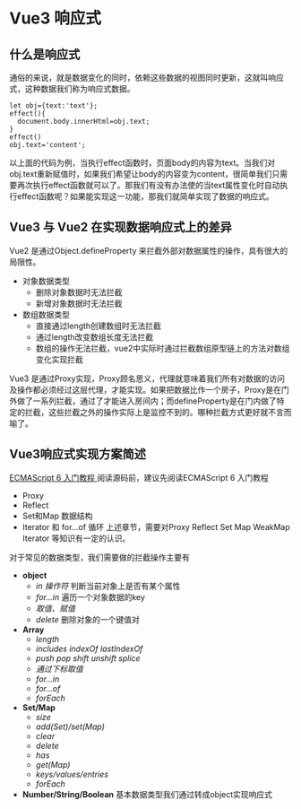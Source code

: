 # Vue3 响应式
## 什么是响应式
通俗的来说，就是数据变化的同时，依赖这些数据的视图同时更新，这就叫响应式，这种数据我们称为响应式数据。
```
let obj={text:'text'};
effect(){
  document.body.innerHtml=obj.text;
}
effect()
obj.text='content';
```
以上面的代码为例，当执行effect函数时，页面body的内容为text。当我们对obj.text重新赋值时，如果我们希望让body的内容变为content，很简单我们只需要再次执行effect函数就可以了。那我们有没有办法使的当text属性变化时自动执行effect函数呢？如果能实现这一功能，那我们就简单实现了数据的响应式。
## Vue3 与 Vue2 在实现数据响应式上的差异
Vue2 是通过Object.defineProperty 来拦截外部对数据属性的操作，具有很大的局限性。
*  对象数据类型
    * 删除对象数据时无法拦截
    * 新增对象数据时无法拦截
* 数组数据类型
    * 直接通过length创建数组时无法拦截
    * 通过length改变数组长度无法拦截
    * 数组的操作无法拦截，vue2中实际时通过拦截数组原型链上的方法对数组变化实现拦截

Vue3 是通过Proxy实现，Proxy顾名思义，代理就意味着我们所有对数据的访问及操作都必须经过这层代理，才能实现。如果把数据比作一个房子，Proxy是在门外做了一系列拦截，通过了才能进入房间内；而defineProperty是在门内做了特定的拦截，这些拦截之外的操作实际上是监控不到的。哪种拦截方式更好就不言而喻了。

## Vue3响应式实现方案简述
[ ECMAScript 6 入门教程 ](https://es6.ruanyifeng.com/)
阅读源码前，建议先阅读ECMAScript 6 入门教程
*  Proxy
*  Reflect
*  Set和Map 数据结构
*  Iterator 和 for...of 循环
上述章节，需要对Proxy Reflect Set Map WeakMap Iterator 等知识有一定的认识。

对于常见的数据类型，我们需要做的拦截操作主要有
* **object**
    * *in 操作符*  判断当前对象上是否有某个属性
    * *for...in*   遍历一个对象数据的key
    * *取值、赋值*
    * *delete*   删除对象的一个键值对
* **Array**
    *  *length*
    *  *includes indexOf lastIndexOf*
    *  *push pop shift unshift splice*
    *  *通过下标取值*
    *  *for...in*
    *  *for...of*
    *  *forEach*
* **Set/Map**
    *   *size*
    *   *add(Set)/set(Map)*
    *   *clear*
    *   *delete*
    *   *has*
    *   *get(Map)*
    *   *keys/values/entries*
    *   *forEach*
* **Number/String/Boolean**
    基本数据类型我们通过转成object实现响应式